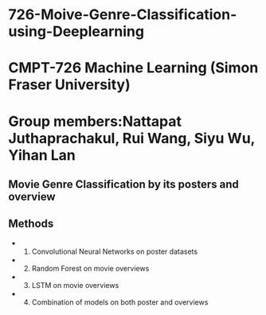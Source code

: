 # 726-Moive-Genre-Classification-using-Deeplearning
# CMPT-726 Machine Learning (Simon Fraser University)
# Group members:Nattapat Juthaprachakul, Rui Wang, Siyu Wu, Yihan Lan

## Movie Genre Classification by its posters and overview
## Methods
* 1. Convolutional Neural Networks on poster datasets
* 2. Random Forest on movie overviews
* 3. LSTM on movie overviews
* 4. Combination of models on both poster and overviews
